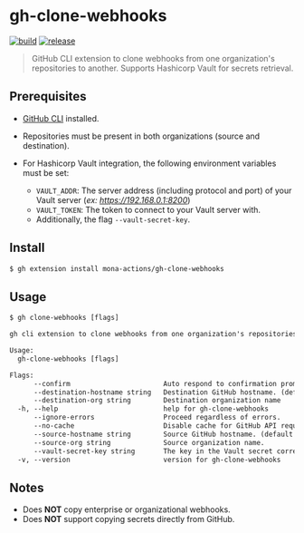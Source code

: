# gh-clone-webhooks

[![build](https://github.com/mona-actions/gh-clone-webhooks/actions/workflows/build.yaml/badge.svg)](https://github.com/mona-actions/gh-clone-webhooks/actions/workflows/build.yaml) 
[![release](https://github.com/mona-actions/gh-clone-webhooks/actions/workflows/release.yaml/badge.svg)](https://github.com/mona-actions/gh-clone-webhooks/actions/workflows/release.yaml)

> GitHub CLI extension to clone webhooks from one organization's repositories to another. Supports Hashicorp Vault for secrets retrieval.

## Prerequisites
- [GitHub CLI](https://cli.github.com/manual/installation) installed.
- Repositories must be present in both organizations (source and destination).

- For Hashicorp Vault integration, the following environment variables must be set:
  - `VAULT_ADDR`: The server address (including protocol and port) of your Vault server (_ex: https://192.168.0.1:8200_)
  - `VAULT_TOKEN`: The token to connect to your Vault server with.
  - Additionally, the flag `--vault-secret-key`.

## Install

```bash
$ gh extension install mona-actions/gh-clone-webhooks
```

## Usage

```txt
$ gh clone-webhooks [flags]
```

```txt
gh cli extension to clone webhooks from one organization's repositories to another. Supports Hashicorp Vault for secrets retrieval.

Usage:
  gh-clone-webhooks [flags]

Flags:
      --confirm                       Auto respond to confirmation prompt.
      --destination-hostname string   Destination GitHub hostname. (default "github.com")
      --destination-org string        Destination organization name
  -h, --help                          help for gh-clone-webhooks
      --ignore-errors                 Proceed regardless of errors.
      --no-cache                      Disable cache for GitHub API requests.
      --source-hostname string        Source GitHub hostname. (default "github.com")
      --source-org string             Source organization name.
      --vault-secret-key string       The key in the Vault secret corresponding to the webhook secret value.
  -v, --version                       version for gh-clone-webhooks
```

## Notes
- Does **NOT** copy enterprise or organizational webhooks.
- Does **NOT** support copying secrets directly from GitHub.